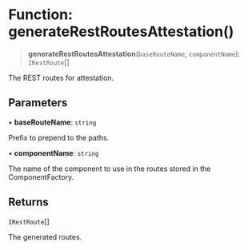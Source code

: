 # Function: generateRestRoutesAttestation()

> **generateRestRoutesAttestation**(`baseRouteName`, `componentName`): `IRestRoute`[]

The REST routes for attestation.

## Parameters

• **baseRouteName**: `string`

Prefix to prepend to the paths.

• **componentName**: `string`

The name of the component to use in the routes stored in the ComponentFactory.

## Returns

`IRestRoute`[]

The generated routes.
